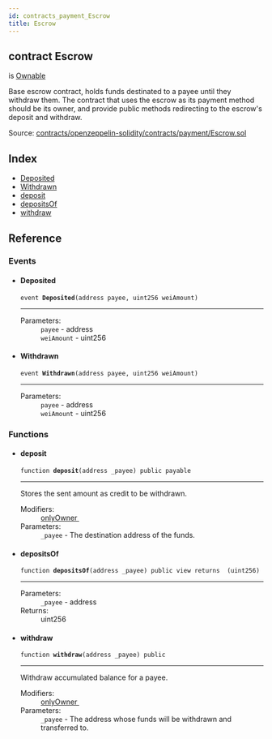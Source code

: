 ```yaml
---
id: contracts_payment_Escrow
title: Escrow
---
```


<div class="contract-doc"><div class="contract"><h2 class="contract-header"><span class="contract-kind">contract</span> Escrow</h2><p class="base-contracts"><span>is</span> <a href="contracts_ownership_Ownable.html">Ownable</a></p><p class="description">Base escrow contract, holds funds destinated to a payee until they withdraw them. The contract that uses the escrow as its payment method should be its owner, and provide public methods redirecting to the escrow&#x27;s deposit and withdraw.</p><div class="source">Source: <a href="https://github.com/2keynet/web3-alpha/blob/v0.0.3/contracts/openzeppelin-solidity/contracts/payment/Escrow.sol" target="_blank">contracts/openzeppelin-solidity/contracts/payment/Escrow.sol</a></div></div><div class="index"><h2>Index</h2><ul><li><a href="contracts_payment_Escrow.html#Deposited">Deposited</a></li><li><a href="contracts_payment_Escrow.html#Withdrawn">Withdrawn</a></li><li><a href="contracts_payment_Escrow.html#deposit">deposit</a></li><li><a href="contracts_payment_Escrow.html#depositsOf">depositsOf</a></li><li><a href="contracts_payment_Escrow.html#withdraw">withdraw</a></li></ul></div><div class="reference"><h2>Reference</h2><div class="events"><h3>Events</h3><ul><li><div class="item event"><span id="Deposited" class="anchor-marker"></span><h4 class="name">Deposited</h4><div class="body"><code class="signature">event <strong>Deposited</strong><span>(address payee, uint256 weiAmount) </span></code><hr/><dl><dt><span class="label-parameters">Parameters:</span></dt><dd><div><code>payee</code> - address</div><div><code>weiAmount</code> - uint256</div></dd></dl></div></div></li><li><div class="item event"><span id="Withdrawn" class="anchor-marker"></span><h4 class="name">Withdrawn</h4><div class="body"><code class="signature">event <strong>Withdrawn</strong><span>(address payee, uint256 weiAmount) </span></code><hr/><dl><dt><span class="label-parameters">Parameters:</span></dt><dd><div><code>payee</code> - address</div><div><code>weiAmount</code> - uint256</div></dd></dl></div></div></li></ul></div><div class="functions"><h3>Functions</h3><ul><li><div class="item function"><span id="deposit" class="anchor-marker"></span><h4 class="name">deposit</h4><div class="body"><code class="signature">function <strong>deposit</strong><span>(address _payee) </span><span>public </span><span>payable </span></code><hr/><div class="description"><p>Stores the sent amount as credit to be withdrawn.</p></div><dl><dt><span class="label-modifiers">Modifiers:</span></dt><dd><a href="contracts_ownership_Ownable.html#onlyOwner">onlyOwner </a></dd><dt><span class="label-parameters">Parameters:</span></dt><dd><div><code>_payee</code> - The destination address of the funds.</div></dd></dl></div></div></li><li><div class="item function"><span id="depositsOf" class="anchor-marker"></span><h4 class="name">depositsOf</h4><div class="body"><code class="signature">function <strong>depositsOf</strong><span>(address _payee) </span><span>public </span><span>view </span><span>returns  (uint256) </span></code><hr/><dl><dt><span class="label-parameters">Parameters:</span></dt><dd><div><code>_payee</code> - address</div></dd><dt><span class="label-return">Returns:</span></dt><dd>uint256</dd></dl></div></div></li><li><div class="item function"><span id="withdraw" class="anchor-marker"></span><h4 class="name">withdraw</h4><div class="body"><code class="signature">function <strong>withdraw</strong><span>(address _payee) </span><span>public </span></code><hr/><div class="description"><p>Withdraw accumulated balance for a payee.</p></div><dl><dt><span class="label-modifiers">Modifiers:</span></dt><dd><a href="contracts_ownership_Ownable.html#onlyOwner">onlyOwner </a></dd><dt><span class="label-parameters">Parameters:</span></dt><dd><div><code>_payee</code> - The address whose funds will be withdrawn and transferred to.</div></dd></dl></div></div></li></ul></div></div></div>
